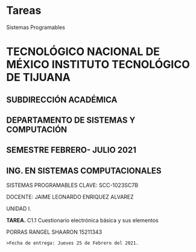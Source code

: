 # Tareas
Sistemas Programables

# TECNOLÓGICO NACIONAL DE MÉXICO INSTITUTO TECNOLÓGICO DE TIJUANA
## SUBDIRECCIÓN ACADÉMICA
## DEPARTAMENTO DE SISTEMAS Y COMPUTACIÓN
## SEMESTRE FEBRERO- JULIO 2021
## ING. EN SISTEMAS COMPUTACIONALES

SISTEMAS PROGRAMABLES
CLAVE: SCC-1023SC7B

DOCENTE: JAIME LEONARDO ENRIQUEZ ALVAREZ

UNIDAD I.

**TAREA.** C1.1 Cuestionario electrónica básica y sus elementos

PORRAS RANGEL SHAARON 15211343

	>Fecha de entrega: Jueves 25 de Febrero del 2021.
